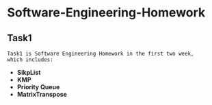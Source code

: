 # Software-Engineering-Homework #
Task1
------------
    Task1 is Software Engineering Homework in the first two week, 
    which includes:
* **SikpList**
* **KMP**
* **Priority Queue**
* **MatrixTranspose**
    

    
